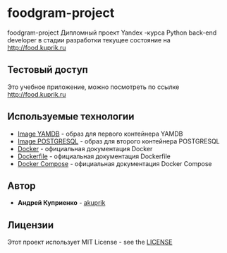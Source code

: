# foodgram-project
foodgram-project
Дипломный проект Yandex -курса  Python back-end developer
в стадии разработки 
текущее состояние на http://food.kuprik.ru



## Тестовый доступ
Это учебное приложение, можно посмотреть по ссылке http://food.kuprik.ru 


## Используемые технологии

* [Image YAMDB](https://hub.docker.com/repository/docker/ilyukevich/yamdb) - образ для первого контейнера YAMDB
* [Image POSTGRESQL](https://hub.docker.com/_/postgres) - образ для второго контейнера POSTGRESQL
* [Docker](https://docs.docker.com/engine/install/ubuntu/) - официальная документация Docker
* [Dockerfile](https://docs.docker.com/engine/reference/builder/) - официальная документация Dockerfile
* [Docker Compose](https://docs.docker.com/compose/) - официальная документация Docker Compose

## Автор

* **Андрей Куприенко** - [akuprik](https://github.com/akuprik)

## Лицензии

Этот проект использует MIT License - see the [LICENSE](https://github.com/mit-license/mit-license.github.io/blob/master/LICENSE)
